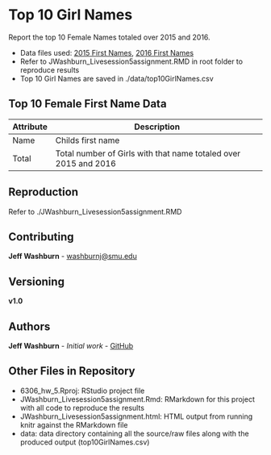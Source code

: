 # Top 10 Girl Names

Report the top 10 Female Names totaled over 2015 and 2016.
- Data files used: [2015 First Names](./data/yob2015.txt), [2016 First Names](./data/yob2016.txt) 
- Refer to JWashburn_Livesession5assignment.RMD in root folder to reproduce results
- Top 10 Girl Names are saved in ./data/top10GirlNames.csv 

## Top 10 Female First Name Data

|  Attribute  | Description |
| -------------|-----------------|
| Name | Childs first name |
| Total | Total number of Girls with that name totaled over 2015 and 2016 |

## Reproduction

Refer to ./JWashburn_Livesession5assignment.RMD


## Contributing

**Jeff Washburn** - washburnj@smu.edu

## Versioning

**v1.0**

## Authors

**Jeff Washburn** - *Initial work* - [GitHub](https://github.com/jwashbur65/msds-6306-dds-repo/tree/master/homework/6306_hw_5)

## Other Files in Repository
* 6306_hw_5.Rproj: RStudio project file
* JWashburn_Livesession5assignment.Rmd: RMarkdown for this project with all code to reproduce the results
* JWashburn_Livesession5assignment.html: HTML output from running knitr against the RMarkdown file
* data: data directory containing all the source/raw files along with the produced output (top10GirlNames.csv)
